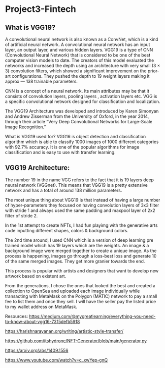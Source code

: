 # Project3-Fintech
## What is VGG19?
A convolutional neural network is also known as a ConvNet, which is a kind of artificial neural network. A convolutional neural network has an input layer, an output layer, and various hidden layers. VGG19 is a type of CNN (Convolutional Neural Network) that is considered to be one of the best computer vision models to date. The creators of this model evaluated the networks and increased the depth using an architecture with very small (3 × 3) convolution filters, which showed a significant improvement on the prior-art configurations. They pushed the depth to 19 weight layers making it approx — 138 trainable parameters.

CNN is a concept of a neural network. Its main attributes may be that it consists of convolution layers, pooling layers , activation layers etc. VGG is a specific convolutional network designed for classification and localization.

The VGG19 Architecture was developed and introduced by Karen Simonyan and Andrew Zisserman from the University of Oxford, in the year 2014, through their article “Very Deep Convolutional Networks for Large-Scale Image Recognition.” 

What is VGG19 used for?
VGG16 is object detection and classification algorithm which is able to classify 1000 images of 1000 different categories with 92.7% accuracy. It is one of the popular algorithms for image classification and is easy to use with transfer learning.


## VGG19 Architecture:

The number 19 in the name VGG refers to the fact that it is 19 layers deep neural network (VGGnet). This means that VGG19 is a pretty extensive network and has a total of around 138 million parameters.

The most unique thing about VGG19 is that instead of having a large number of hyper-parameters they focused on having convolution layers of 3x3 filter with stride 1 and always used the same padding and maxpool layer of 2x2 filter of stride 2.

In the 1st attempt to create NFTs, I had fun playimg with the generative arts code inputting different shapes, colors & background colors.

The 2nd time around, I used CNN which is a version of deep learning pre trained model which has 19 layers which are the weights. An image & a background image were merged together to create a unique image. As the process is happening, images go through a loss-best loss and generate 10 of the same merged images. They get more granier towards the end.

This process is popular with artists and designers that want to develop new artwork based on existent art.

From the generations, I chose the ones that looked the best and created a collection to OpenSea and uploaded each image individually while transacting with MetaMask on the Polygon (MATIC) network to pay a small fee to list them and once they sell. I will have the seller pay the listed price to my wallet address on MetaMask.

Resources:
https://medium.com/@mygreatlearning/everything-you-need-to-know-about-vgg16-7315defb5918

https://harishnarayanan.org/writing/artistic-style-transfer/

https://github.com/itshydrone/NFT-Generator/blob/main/generator.py

https://arxiv.org/abs/1409.1556

https://www.youtube.com/watch?v=c_xwYep-gnQ
